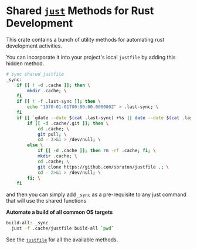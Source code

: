 # Shared [`just`] Methods for Rust Development

This crate contains a bunch of utility methods for automating rust development activities.

You can incorporate it into your project's local `justfile` by adding this hidden method.

```sh
# sync shared justfile
_sync:
    if [[ ! -d .cache ]]; then \
        mkdir .cache; \
    fi
    if [[ ! -f .last-sync ]]; then \
        echo "1970-01-01T00:00:00.000000Z" > .last-sync; \
    fi
    if [[ `gdate --date $(cat .last-sync) +%s || date --date $(cat .last-sync) +%s` -lt `echo $(date +%s) - 86400 | bc` ]]; then \
        if [[ -d .cache/.git ]]; then \
            cd .cache; \
            git pull; \
            cd - 2>&1 > /dev/null; \
        else \
            if [[ -d .cache ]]; then rm -rf .cache; fi; \
            mkdir .cache; \
            cd .cache; \
            git clone https://github.com/sbruton/justfile .; \
            cd - 2>&1 > /dev/null; \
        fi; \
    fi
```

and then you can simply add `_sync` as a pre-requisite to any just command that will use the shared functions

**Automate a build of all common OS targets**

```sh
build-all: _sync
  just -f .cache/justfile build-all `pwd`
```

See the [`justfile`] for all the available methods.

[`just`]: https://github.com/casey/just
[`justfile`]: justfile
